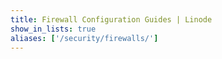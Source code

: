 ```yaml
---
title: Firewall Configuration Guides | Linode
show_in_lists: true
aliases: ['/security/firewalls/']
---
```

